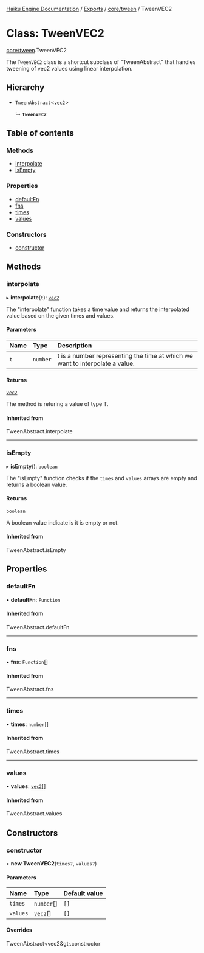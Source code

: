 [Haiku Engine Documentation](../README.md) / [Exports](../modules.md) / [core/tween](../modules/core_tween.md) / TweenVEC2

# Class: TweenVEC2

[core/tween](../modules/core_tween.md).TweenVEC2

The `TweenVEC2` class is a shortcut subclass of "TweenAbstract" that handles tweening of vec2 values using
linear interpolation.

## Hierarchy

- `TweenAbstract`<[`vec2`](../modules/core_global.md#vec2)\>

  ↳ **`TweenVEC2`**

## Table of contents

### Methods

- [interpolate](core_tween$TweenVEC2.md#interpolate)
- [isEmpty](core_tween$TweenVEC2.md#isempty)

### Properties

- [defaultFn](core_tween$TweenVEC2.md#defaultfn)
- [fns](core_tween$TweenVEC2.md#fns)
- [times](core_tween$TweenVEC2.md#times)
- [values](core_tween$TweenVEC2.md#values)

### Constructors

- [constructor](core_tween$TweenVEC2.md#constructor)

## Methods

### interpolate

▸ **interpolate**(`t`): [`vec2`](../modules/core_global.md#vec2)

The "interpolate" function takes a time value and returns the interpolated value based on the given
times and values.

#### Parameters

| Name | Type | Description |
| :------ | :------ | :------ |
| `t` | `number` | t is a number representing the time at which we want to interpolate a value. |

#### Returns

[`vec2`](../modules/core_global.md#vec2)

The method is returing a value of type T.

#### Inherited from

TweenAbstract.interpolate

___

### isEmpty

▸ **isEmpty**(): `boolean`

The "isEmpty" function checks if the `times` and `values` arrays are empty and returns a boolean value.

#### Returns

`boolean`

A boolean value indicate is it is empty or not.

#### Inherited from

TweenAbstract.isEmpty

## Properties

### defaultFn

• **defaultFn**: `Function`

#### Inherited from

TweenAbstract.defaultFn

___

### fns

• **fns**: `Function`[]

#### Inherited from

TweenAbstract.fns

___

### times

• **times**: `number`[]

#### Inherited from

TweenAbstract.times

___

### values

• **values**: [`vec2`](../modules/core_global.md#vec2)[]

#### Inherited from

TweenAbstract.values

## Constructors

### constructor

• **new TweenVEC2**(`times?`, `values?`)

#### Parameters

| Name | Type | Default value |
| :------ | :------ | :------ |
| `times` | `number`[] | `[]` |
| `values` | [`vec2`](../modules/core_global.md#vec2)[] | `[]` |

#### Overrides

TweenAbstract&lt;vec2\&gt;.constructor
